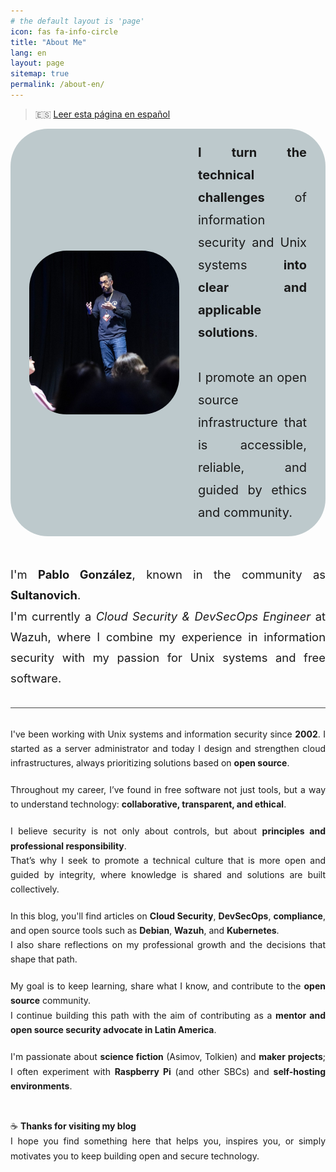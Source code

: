 ```yaml
---
# the default layout is 'page'
icon: fas fa-info-circle
title: "About Me"
lang: en
layout: page
sitemap: true
permalink: /about-en/
---
```


> 🇪🇸 [Leer esta página en español](/about/)

<div style="display:flex; align-items:center; gap:30px; background-color:rgba(60, 96, 105, 0.33); padding:20px 30px; border-radius:60px; margin-bottom:10px;">
  <img src="/assets/img/about.jpg" alt="about"
       style="width:240px; height:auto; border-radius:60px; flex-shrink:0;">
  <div style="flex:1;">
    <p style="font-size:1.25rem; line-height:1.8; text-align:justify; margin:0;">
      <strong>I turn the technical challenges</strong> of information security and Unix systems <strong>into clear and applicable solutions</strong>.
      <br>
      <br>
      I promote an open source infrastructure that is accessible, reliable, and guided by ethics and community.
    </p>
  </div>
</div>
<br>

<p style="font-size:1.15rem; line-height:1.8; text-align:justify;">
  I'm <strong>Pablo González</strong>, known in the community as <strong>Sultanovich</strong>.
  <br>
  I'm currently a <em>Cloud Security &amp; DevSecOps Engineer</em> at Wazuh, where I combine my experience in information security with my passion for Unix systems and free software.
</p>

<hr style="opacity:0.8; margin:30px 0;">

<p style="text-align:justify; line-height:1.65; margin-bottom:20px;">
  I've been working with Unix systems and information security since <strong>2002</strong>.  
  I started as a server administrator and today I design and strengthen cloud infrastructures,  
  always prioritizing solutions based on <strong>open source</strong>.
</p>

<p style="text-align:justify; line-height:1.65; margin-bottom:20px;">
  Throughout my career, I’ve found in free software not just tools,  
  but a way to understand technology: <strong>collaborative, transparent, and ethical</strong>.
</p>

<p style="text-align:justify; line-height:1.65; margin-bottom:20px;">
  I believe security is not only about controls, but about <strong>principles and professional responsibility</strong>.  
  <br>
  That’s why I seek to promote a technical culture that is more open and guided by integrity,  
  where knowledge is shared and solutions are built collectively.
</p>

<p style="text-align:justify; line-height:1.65; margin-bottom:20px;">
  In this blog, you'll find articles on <strong>Cloud Security</strong>, <strong>DevSecOps</strong>,  
  <strong>compliance</strong>, and open source tools such as <strong>Debian</strong>,  
  <strong>Wazuh</strong>, and <strong>Kubernetes</strong>.  
  <br>
  I also share reflections on my professional growth and the decisions that shape that path.
</p>

<p style="text-align:justify; line-height:1.65; margin-bottom:20px;">
  My goal is to keep learning, share what I know, and contribute to the <strong>open source</strong> community.  
  <br>
  I continue building this path with the aim of contributing as a <strong>mentor and open source security advocate in Latin America</strong>.
</p>

<p style="text-align:justify; line-height:1.7; margin-bottom:40px;">
  I'm passionate about <strong>science fiction</strong> (Asimov, Tolkien) and <strong>maker projects</strong>;  
  I often experiment with <strong>Raspberry Pi</strong> (and other SBCs) and <strong>self-hosting environments</strong>.
</p>

<p style="text-align:justify; line-height:1.7; margin-bottom:0px;">
  ☕ <strong>Thanks for visiting my blog</strong>   <br>
  I hope you find something here that helps you, inspires you,  
  or simply motivates you to keep building open and secure technology.
</p>
